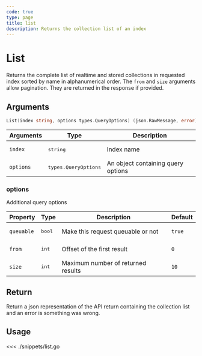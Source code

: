 ```yaml
---
code: true
type: page
title: list
description: Returns the collection list of an index
---
```


# List

Returns the complete list of realtime and stored collections in requested index sorted by name in alphanumerical order.
The `from` and `size` arguments allow pagination. They are returned in the response if provided.

## Arguments

```go
List(index string, options types.QueryOptions) (json.RawMessage, error)
```

| Arguments | Type               | Description                        |
| --------- | ------------------ | ---------------------------------- |
| `index`   | <pre>string</pre>             | Index name                         |
| `options` | <pre>types.QueryOptions</pre> | An object containing query options |

### **options**

Additional query options

| Property   | Type | Description                        | Default |
| ---------- | ---- | ---------------------------------- | ------- |
| `queuable` | <pre>bool</pre> | Make this request queuable or not  | `true`  |
| `from`     | <pre>int</pre>  | Offset of the first result         | `0`     |
| `size`     | <pre>int</pre>  | Maximum number of returned results | `10`    |

## Return

Return a json representation of the API return containing the collection list and an error is something was wrong.

## Usage

<<< ./snippets/list.go

